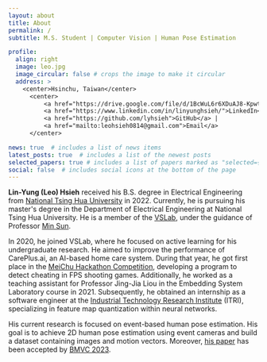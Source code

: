 ```yaml
---
layout: about
title: About
permalink: /
subtitle: M.S. Student | Computer Vision | Human Pose Estimation

profile:
  align: right
  image: leo.jpg
  image_circular: false # crops the image to make it circular
  address: >
    <center>Hsinchu, Taiwan</center>
      <center>
          <a href="https://drive.google.com/file/d/1BcWuL6r6XDuAJ8-KpwtaatH3_aoo7n30/view?usp=sharing">CV</a> | 
          <a href="https://www.linkedin.com/in/linyunghsieh/">LinkedIn</a> <br>
          <a href="https://github.com/lyhsieh">GitHub</a> |
          <a href="mailto:leohsieh0814@gmail.com">Email</a>
      </center>

news: true  # includes a list of news items
latest_posts: true  # includes a list of the newest posts
selected_papers: true # includes a list of papers marked as "selected={true}"
social: false  # includes social icons at the bottom of the page
---
```


<!-- Write your biography here. Tell the world about yourself. Link to your favorite [subreddit](http://reddit.com). You can put a picture in, too. The code is already in, just name your picture `prof_pic.jpg` and put it in the `img/` folder.

Put your address / P.O. box / other info right below your picture. You can also disable any of these elements by editing `profile` property of the YAML header of your `_pages/about.md`. Edit `_bibliography/papers.bib` and Jekyll will render your [publications page](/al-folio/publications/) automatically.

Link to your social media connections, too. This theme is set up to use [Font Awesome icons](http://fortawesome.github.io/Font-Awesome/) and [Academicons](https://jpswalsh.github.io/academicons/), like the ones below. Add your Facebook, Twitter, LinkedIn, Google Scholar, or just disable all of them. -->

<b>Lin-Yung (Leo) Hsieh</b> received his B.S. degree in Electrical Engineering from [National Tsing Hua University](https://nthu-en.site.nthu.edu.tw/) in 2022. Currently, he is pursuing his master's degree in the Department of Electrical Engineering at National Tsing Hua University. He is a member of the <a href="https://aliensunmin.github.io/lab/info.html">VSLab</a>, under the guidance of Professor <a href="https://aliensunmin.github.io/">Min Sun</a>.

In 2020, he joined VSLab, where he focused on active learning for his undergraduate research. He aimed to improve the performance of CarePlus.ai, an AI-based home care system. During that year, he got first place in the <a href="https://2020.meichuhackathon.org/">MeiChu Hackathon Competition</a>, developing a program to detect cheating in FPS shooting games. Additionally, he worked as a teaching assistant for Professor Jing-Jia Liou in the Embedding System Laboratory course in 2021. Subsequently, he obtained an internship as a software engineer at the <a href="https://www.itri.org.tw/english/index.aspx">Industrial Technology Research Institute</a> (ITRI), specializing in feature map quantization within neural networks.

His current research is focused on event-based human pose estimation. His goal is to achieve 2D human pose estimation using event cameras and build a dataset containing images and motion vectors. Moreover, <a href="https://lyhsieh.github.io/sphp/">his paper</a> has been accepted by <a href="https://bmvc2023.org/">BMVC 2023</a>.